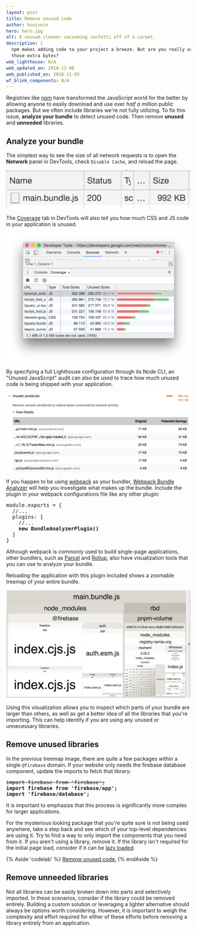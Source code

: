 ```yaml
---
layout: post
title: Remove unused code
author: houssein
hero: hero.jpg
alt: A vacuum cleaner vacuuming confetti off of a carpet.
description: |
  npm makes adding code to your project a breeze. But are you really using all
  those extra bytes?
web_lighthouse: N/A
web_updated_on: 2018-12-06
web_published_on: 2018-11-05
wf_blink_components: N/A
---
```


Registries like [npm](https://docs.npmjs.com/getting-started/what-is-npm) have
transformed the JavaScript world for the better by allowing anyone to easily
download and use over _half a million_ public packages. But we often include
libraries we're not fully utilizing. To fix this issue, **analyze your bundle**
to detect unused code. Then remove **unused** and **unneeded** libraries. 

## Analyze your bundle

The simplest way to see the size of all network requests is to open the
**Network** panel in DevTools, check `Disable Cache`, and reload the page.

<img class="screenshot" src="./bundle.png" alt="Network panel with bundle request">

The [Coverage](https://developers.google.com/web/updates/2017/04/devtools-release-notes#coverage)
tab in DevTools will also tell you how much CSS and JS code in your application
is unused.

![Code Coverage in DevTools](./devtools-sources.png)

By specifying a full Lighthouse configuration through its Node CLI, an "Unused
JavaScript" audit can also be used to trace how much unused code is being
shipped with your application.

<img class="screenshot" src="./unused-js.png" alt="Lighthouse Unused JS Audit">

If you happen to be using [webpack](https://webpack.js.org/) as your bundler,
[Webpack Bundle Analyzer](https://github.com/webpack-contrib/webpack-bundle-analyzer)
will help you investigate what makes up the bundle. Include the plugin in your
webpack configurations file like any other plugin: 

<pre class="prettyprint">
module.exports = {
  //...
  plugins: [
    //...
    <strong>new BundleAnalyzerPlugin()</strong>
  ]
}
</pre>

Although webpack is commonly used to build single-page applications, other
bundlers, such as [Parcel](https://parceljs.org/) and
[Rollup](https://rollupjs.org/guide/en), also have visualization tools that you
can use to analyze your bundle. 

Reloading the application with this plugin included shows a zoomable treemap of
your entire bundle.

![Webpack Bundle Analyzer](./bundle-view.png)

Using this visualization allows you to inspect which parts of your bundle are
larger than others, as well as get a better idea of all the libraries that
you're importing. This can help identify if you are using any unused or
unnecessary libraries.

## Remove unused libraries

In the previous treemap image, there are quite a few packages within a single
`@firebase` domain. If your website only needs the firebase database component,
update the imports to fetch that library: 

<pre class="prettyprint">
<s>import firebase from 'firebase';</s>
<strong>import firebase from 'firebase/app';</strong>
<strong>import 'firebase/database';</strong>
</pre>

It is important to emphasize that this process is significantly more complex for
larger applications. 

For the mysterious looking package that you're quite sure is not being used
anywhere, take a step back and see which of your top-level dependencies are
using it. Try to find a way to only import the components that you need from it.
If you aren't using a library, remove it.  If the library isn't required for the
initial page load, consider if it can be [lazy loaded](/fast/reduce-javascript-payloads-with-code-splitting).

{% Aside 'codelab' %}
  [Remove unused code.](/codelab-remove-unused-code)
{% endAside %}

## Remove unneeded libraries

Not all libraries can be easily broken down into parts and selectively imported.
In these scenarios, consider if the library could be removed entirely. Building
a custom solution or leveraging a lighter alternative should always be options
worth considering. However, it is important to weigh the complexity and effort
required for either of these efforts before removing a library entirely from an
application.

